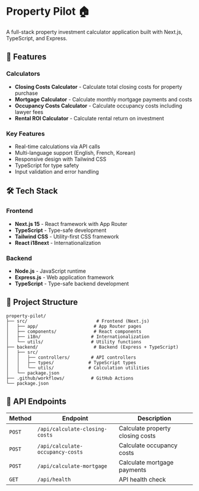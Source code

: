 # Property Pilot 🏠

A full-stack property investment calculator application built with Next.js, TypeScript, and Express.

## 🚀 Features

### Calculators

- **Closing Costs Calculator** - Calculate total closing costs for property purchase
- **Mortgage Calculator** - Calculate monthly mortgage payments and costs
- **Occupancy Costs Calculator** - Calculate occupancy costs including lawyer fees
- **Rental ROI Calculator** - Calculate rental return on investment

### Key Features

- Real-time calculations via API calls
- Multi-language support (English, French, Korean)
- Responsive design with Tailwind CSS
- TypeScript for type safety
- Input validation and error handling

## 🛠️ Tech Stack

### Frontend

- **Next.js 15** - React framework with App Router
- **TypeScript** - Type-safe development
- **Tailwind CSS** - Utility-first CSS framework
- **React i18next** - Internationalization

### Backend

- **Node.js** - JavaScript runtime
- **Express.js** - Web application framework
- **TypeScript** - Type-safe backend development

## 📁 Project Structure

```
property-pilot/
├── src/                          # Frontend (Next.js)
│   ├── app/                     # App Router pages
│   ├── components/              # React components
│   ├── i18n/                   # Internationalization
│   └── utils/                  # Utility functions
├── backend/                     # Backend (Express + TypeScript)
│   ├── src/
│   │   ├── controllers/        # API controllers
│   │   ├── types/             # TypeScript types
│   │   └── utils/             # Calculation utilities
│   └── package.json
├── .github/workflows/          # GitHub Actions
└── package.json
```

## 🔌 API Endpoints

| Method | Endpoint                         | Description                      |
| ------ | -------------------------------- | -------------------------------- |
| `POST` | `/api/calculate-closing-costs`   | Calculate property closing costs |
| `POST` | `/api/calculate-occupancy-costs` | Calculate occupancy costs        |
| `POST` | `/api/calculate-mortgage`        | Calculate mortgage payments      |
| `GET`  | `/api/health`                    | API health check                 |
